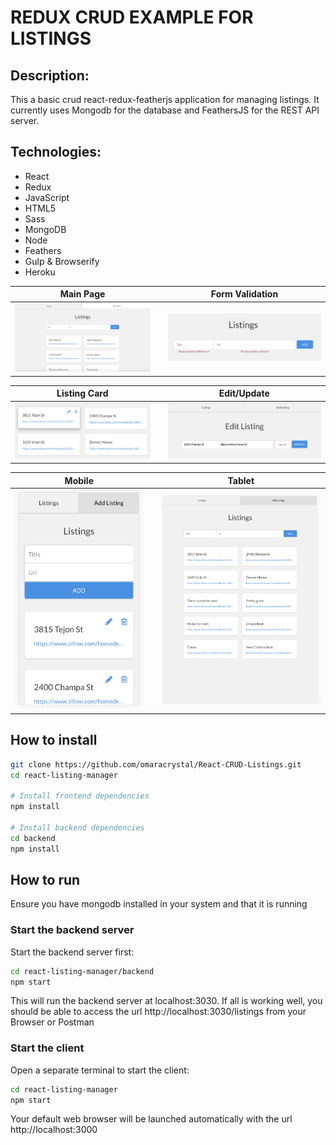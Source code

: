 # REDUX CRUD EXAMPLE FOR LISTINGS 

## Description:
This a basic crud react-redux-featherjs application for managing listings. It currently uses Mongodb for the database and FeathersJS for the REST API server.

## Technologies:
- React
- Redux
- JavaScript
- HTML5
- Sass
- MongoDB
- Node
- Feathers
- Gulp & Browserify 
- Heroku

**Main Page**                       |    |**Form Validation**
:----------------------------------:|:--:|:----------------------------------:
![](/public/images/desktop.png)      |    | ![](/public/images/formvalidation.png)

**Listing Card**                    |    |**Edit/Update**
:----------------------------------:|:--:|:----------------------------------:
![](/public/images/cards.png)    |    | ![](/public/images/edit.png)

**Mobile**                          |    |  **Tablet**
:----------------------------------:|:--:|:----------------------------------:
![](/public/images/mobile.png)        |    | ![](/public/images/tablet.png)



##  How to install

```bash
git clone https://github.com/omaracrystal/React-CRUD-Listings.git
cd react-listing-manager

# Install frontend dependencies
npm install

# Install backend dependencies
cd backend
npm install
```


## How to run
Ensure you have mongodb installed in your system and that it is running

### Start the backend server
Start the backend server first:

```bash
cd react-listing-manager/backend
npm start
```
This will run the backend server at localhost:3030. If all is working well, you should be able to access the url http://localhost:3030/listings from your Browser or Postman

### Start the client
Open a separate terminal to start the client:

```bash
cd react-listing-manager
npm start
```

Your default web browser will be launched automatically with the url http://localhost:3000
